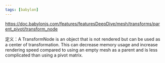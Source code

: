 ```yaml
---
tags: [babylon]
---
```


https://doc.babylonjs.com/features/featuresDeepDive/mesh/transforms/parent_pivot/transform_node


定义：A TransformNode is an object that is not rendered but can be used as a center of transformation. This can decrease memory usage and increase rendering speed compared to using an empty mesh as a parent and is less complicated than using a pivot matrix.

